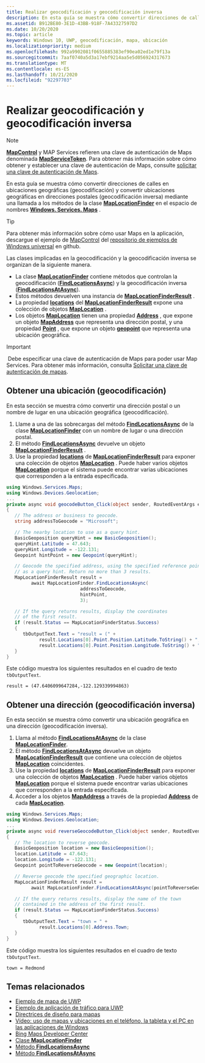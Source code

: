 ```yaml
---
title: Realizar geocodificación y geocodificación inversa
description: En esta guía se muestra cómo convertir direcciones de calles en ubicaciones geográficas (geocodificación) y convertir ubicaciones geográficas en direcciones postales (geocodificación inversa) mediante una llamada a los métodos de la clase MapLocationFinder en el espacio de nombres Windows. Services. Maps.
ms.assetid: B912BE80-3E1D-43BB-918F-7A43327597D2
ms.date: 10/20/2020
ms.topic: article
keywords: Windows 10, UWP, geocodificación, mapa, ubicación
ms.localizationpriority: medium
ms.openlocfilehash: 992a9902081f0655885383ef90ea02ed1e79f13a
ms.sourcegitcommit: 7aaf0740a5d3a17ebf9214aa5e5d056924317673
ms.translationtype: MT
ms.contentlocale: es-ES
ms.lasthandoff: 10/21/2020
ms.locfileid: "92297703"
---
```

# <a name="perform-geocoding-and-reverse-geocoding"></a>Realizar geocodificación y geocodificación inversa

> [!NOTE]
> [**MapControl**](/uwp/api/Windows.UI.Xaml.Controls.Maps.MapControl) y MAP Services refieren una clave de autenticación de Maps denominada [**MapServiceToken**](/uwp/api/windows.ui.xaml.controls.maps.mapcontrol.mapservicetoken). Para obtener más información sobre cómo obtener y establecer una clave de autenticación de Maps, consulte [solicitar una clave de autenticación de Maps](authentication-key.md).

En esta guía se muestra cómo convertir direcciones de calles en ubicaciones geográficas (geocodificación) y convertir ubicaciones geográficas en direcciones postales (geocodificación inversa) mediante una llamada a los métodos de la clase [**MapLocationFinder**](/uwp/api/Windows.Services.Maps.MapLocationFinder) en el espacio de nombres [**Windows. Services. Maps**](/uwp/api/Windows.Services.Maps) .

> [!TIP]
> Para obtener más información sobre cómo usar Maps en la aplicación, descargue el ejemplo de [MapControl](https://github.com/Microsoft/Windows-universal-samples/tree/master/Samples/MapControl) del [repositorio de ejemplos de Windows universal](hhttps://github.com/Microsoft/Windows-universal-samples) en github.

Las clases implicadas en la geocodificación y la geocodificación inversa se organizan de la siguiente manera.

-   La clase [**MapLocationFinder**](/uwp/api/Windows.Services.Maps.MapLocationFinder) contiene métodos que controlan la geocodificación ([**FindLocationsAsync**](/uwp/api/windows.services.maps.maplocationfinder.findlocationsasync)) y la geocodificación inversa ([**FindLocationsAtAsync**](/uwp/api/windows.services.maps.maplocationfinder.findlocationsatasync)).
-   Estos métodos devuelven una instancia de [**MapLocationFinderResult**](/uwp/api/Windows.Services.Maps.MapLocationFinderResult) .
-   La propiedad [**locations**](/uwp/api/windows.services.maps.maplocationfinderresult.locations) del [**MapLocationFinderResult**](/uwp/api/Windows.Services.Maps.MapLocationFinderResult) expone una colección de objetos [**MapLocation**](/uwp/api/Windows.Services.Maps.MapLocation) . 
-   Los objetos [**MapLocation**](/uwp/api/Windows.Services.Maps.MapLocation) tienen una propiedad [**Address**](/uwp/api/windows.services.maps.maplocation.address) , que expone un objeto [**MapAddress**](/uwp/api/Windows.Services.Maps.MapAddress) que representa una dirección postal, y una propiedad [**Point**](/uwp/api/windows.services.maps.maplocation.point) , que expone un objeto [**geopoint**](/uwp/api/windows.devices.geolocation.geopoint) que representa una ubicación geográfica.

> [!IMPORTANT]
> Debe especificar una clave de autenticación de Maps para poder usar Map Services. Para obtener más información, consulta [Solicitar una clave de autenticación de mapas](authentication-key.md).

## <a name="get-a-location-geocode"></a>Obtener una ubicación (geocodificación)

En esta sección se muestra cómo convertir una dirección postal o un nombre de lugar en una ubicación geográfica (geocodificación).

1.  Llame a una de las sobrecargas del método [**FindLocationsAsync**](/uwp/api/windows.services.maps.maplocationfinder.findlocationsasync) de la clase [**MapLocationFinder**](/uwp/api/Windows.Services.Maps.MapLocationFinder) con un nombre de lugar o una dirección postal.
2.  El método [**FindLocationsAsync**](/uwp/api/windows.services.maps.maplocationfinder.findlocationsasync) devuelve un objeto [**MapLocationFinderResult**](/uwp/api/Windows.Services.Maps.MapLocationFinderResult) .
3.  Use la propiedad [**locations**](/uwp/api/windows.services.maps.maplocationfinderresult.locations) de [**MapLocationFinderResult**](/uwp/api/Windows.Services.Maps.MapLocationFinderResult) para exponer una colección de objetos [**MapLocation**](/uwp/api/Windows.Services.Maps.MapLocation) . Puede haber varios objetos [**MapLocation**](/uwp/api/Windows.Services.Maps.MapLocation) porque el sistema puede encontrar varias ubicaciones que corresponden a la entrada especificada.

```csharp
using Windows.Services.Maps;
using Windows.Devices.Geolocation;
...
private async void geocodeButton_Click(object sender, RoutedEventArgs e)
{
   // The address or business to geocode.
   string addressToGeocode = "Microsoft";

   // The nearby location to use as a query hint.
   BasicGeoposition queryHint = new BasicGeoposition();
   queryHint.Latitude = 47.643;
   queryHint.Longitude = -122.131;
   Geopoint hintPoint = new Geopoint(queryHint);

   // Geocode the specified address, using the specified reference point
   // as a query hint. Return no more than 3 results.
   MapLocationFinderResult result =
         await MapLocationFinder.FindLocationsAsync(
                           addressToGeocode,
                           hintPoint,
                           3);

   // If the query returns results, display the coordinates
   // of the first result.
   if (result.Status == MapLocationFinderStatus.Success)
   {
      tbOutputText.Text = "result = (" +
            result.Locations[0].Point.Position.Latitude.ToString() + "," +
            result.Locations[0].Point.Position.Longitude.ToString() + ")";
   }
}
```

Este código muestra los siguientes resultados en el cuadro de texto `tbOutputText`.

``` syntax
result = (47.6406099647284,-122.129339994863)
```

## <a name="get-an-address-reverse-geocode"></a>Obtener una dirección (geocodificación inversa)

En esta sección se muestra cómo convertir una ubicación geográfica en una dirección (geocodificación inversa).

1.  Llama al método [**FindLocationsAtAsync**](/uwp/api/windows.services.maps.maplocationfinder.findlocationsatasync) de la clase [**MapLocationFinder**](/uwp/api/Windows.Services.Maps.MapLocationFinder).
2.  El método [**FindLocationsAtAsync**](/uwp/api/windows.services.maps.maplocationfinder.findlocationsatasync) devuelve un objeto [**MapLocationFinderResult**](/uwp/api/Windows.Services.Maps.MapLocationFinderResult) que contiene una colección de objetos [**MapLocation**](/uwp/api/Windows.Services.Maps.MapLocation) coincidentes.
3.  Use la propiedad [**locations**](/uwp/api/windows.services.maps.maplocationfinderresult.locations) de [**MapLocationFinderResult**](/uwp/api/Windows.Services.Maps.MapLocationFinderResult) para exponer una colección de objetos [**MapLocation**](/uwp/api/Windows.Services.Maps.MapLocation) . Puede haber varios objetos [**MapLocation**](/uwp/api/Windows.Services.Maps.MapLocation) porque el sistema puede encontrar varias ubicaciones que corresponden a la entrada especificada.
4.  Acceder a los objetos [**MapAddress**](/uwp/api/Windows.Services.Maps.MapAddress) a través de la propiedad [**Address**](/uwp/api/windows.services.maps.maplocation.address) de cada [**MapLocation**](/uwp/api/Windows.Services.Maps.MapLocation).

```csharp
using Windows.Services.Maps;
using Windows.Devices.Geolocation;
...
private async void reverseGeocodeButton_Click(object sender, RoutedEventArgs e)
{
   // The location to reverse geocode.
   BasicGeoposition location = new BasicGeoposition();
   location.Latitude = 47.643;
   location.Longitude = -122.131;
   Geopoint pointToReverseGeocode = new Geopoint(location);

   // Reverse geocode the specified geographic location.
   MapLocationFinderResult result =
         await MapLocationFinder.FindLocationsAtAsync(pointToReverseGeocode);

   // If the query returns results, display the name of the town
   // contained in the address of the first result.
   if (result.Status == MapLocationFinderStatus.Success)
   {
      tbOutputText.Text = "town = " +
            result.Locations[0].Address.Town;
   }
}
```

Este código muestra los siguientes resultados en el cuadro de texto `tbOutputText`.

``` syntax
town = Redmond
```

## <a name="related-topics"></a>Temas relacionados

* [Ejemplo de mapa de UWP](https://github.com/Microsoft/Windows-universal-samples/tree/master/Samples/MapControl)
* [Ejemplo de aplicación de tráfico para UWP](https://github.com/Microsoft/Windows-appsample-trafficapp)
* [Directrices de diseño para mapas](./display-maps.md)
* [Vídeo: uso de mapas y ubicaciones en el teléfono, la tableta y el PC en las aplicaciones de Windows](https://channel9.msdn.com/Events/Build/2015/2-757)
* [Bing Maps Developer Center](https://www.bingmapsportal.com/)
* [Clase **MapLocationFinder**](/uwp/api/Windows.Services.Maps.MapLocationFinder)
* [Método **FindLocationsAsync**](/uwp/api/windows.services.maps.maplocationfinder.findlocationsasync)
* [Método **FindLocationsAtAsync**](/uwp/api/windows.services.maps.maplocationfinder.findlocationsatasync)
